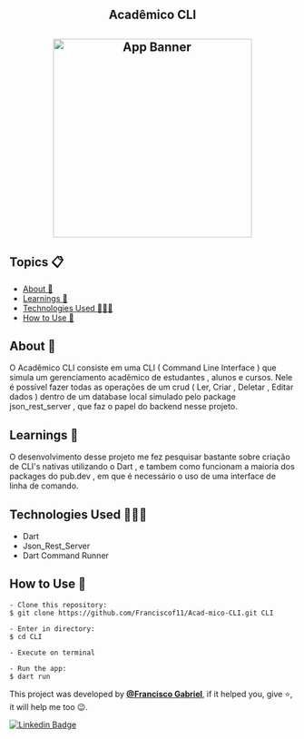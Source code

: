 <h2 align="center">Acadêmico CLI<h2>
<p align="center">
    <img src="https://i.imgur.com/pcoLsNx.png" width="350" height="350" alt="App Banner" />
</p>

   <h2>Topics 📋</h2>

  <p>
   
   - [About 📖](#about-)
   - [Learnings 🤯](#---learnings----)
   - [Technologies Used 👨🏽‍💻](#---technologies-used----)
   - [How to Use 🤔](#how-to-use-)
   </p>

   <h2>About 📖</h2>
   
   <p>
    O Acadêmico CLI consiste em uma CLI ( Command Line Interface ) que simula um gerenciamento acadêmico de estudantes , alunos e cursos. Nele é possível fazer todas as operações de um crud ( Ler, Criar , Deletar , Editar dados ) dentro de um database local simulado pelo package json_rest_server , que faz o papel do backend nesse projeto.
   </p>


 <h2>
   Learnings 🤯
   </h2>
  O desenvolvimento desse projeto me fez pesquisar bastante sobre criação de CLI's nativas utilizando o Dart , e tambem como funcionam a maioria dos packages do pub.dev , em que é necessário o uso de uma interface de linha de comando.


 <h2>
   Technologies Used 👨🏽‍💻
   </h2>
   
  * Dart
  * Json_Rest_Server
  * Dart Command Runner
  

   <h2>How to Use 🤔</h2>

```
- Clone this repository:
$ git clone https://github.com/Franciscof11/Acad-mico-CLI.git CLI

- Enter in directory:
$ cd CLI

- Execute on terminal

- Run the app:
$ dart run
```


This project was developed by **[@Francisco Gabriel](https://www.linkedin.com/in/franciscossg/)**,
if it helped you, give ⭐, it will help me too 😉.


   <div>

[![Linkedin Badge](https://img.shields.io/badge/-Francisco%20Gabriel-292929?style=flat-square&logo=Linkedin&logoColor=blue&link=https://www.linkedin.com/in/franciscossg/)](https://www.linkedin.com/in/franciscossg/)

   </div>

